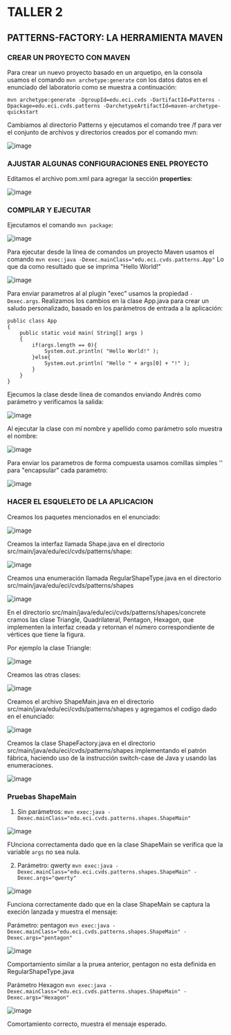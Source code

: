 # TALLER 2
## PATTERNS-FACTORY: LA HERRAMIENTA MAVEN

### CREAR UN PROYECTO CON MAVEN
Para crear un nuevo proyecto basado en un arquetipo, en la consola usamos el comando `mvn archetype:generate` con los datos datos en el enunciado del laboratorio como se muestra a continuación:

```
mvn archetype:generate -DgroupId=edu.eci.cvds -DartifactId=Patterns -Dpackage=edu.eci.cvds.patterns -DarchetypeArtifactId=maven-archetype-quickstart
```
Cambiamos al directorio Patterns y ejecutamos el comando tree /f para ver el conjunto de archivos y directorios creados por el comando mvn:

![image](https://user-images.githubusercontent.com/63562181/219901822-c8c2d1d8-3bd5-4669-8dcd-483fd5250f98.png)

### AJUSTAR ALGUNAS CONFIGURACIONES ENEL PROYECTO

Editamos el archivo pom.xml para agregar la sección **properties**:

![image](https://user-images.githubusercontent.com/63562181/219901920-e37db3c9-3591-431f-8353-42b639e5c132.png)

### COMPILAR Y EJECUTAR

Ejecutamos el comando `mvn package`:

![image](https://user-images.githubusercontent.com/63562181/219901987-a2341b6f-d7c8-457d-94dc-9a660d65d95c.png)

Para ejecutar desde la línea de comandos un proyecto Maven usamos el comando `mvn exec:java -Dexec.mainClass="edu.eci.cvds.patterns.App"`
Lo que da como resultado que se imprima "Hello World!"

![image](https://user-images.githubusercontent.com/63562181/219902326-0b663aba-7be3-43f7-af44-a58c6b723054.png)

Para enviar parametros al al plugin "exec" usamos la propiedad `-Dexec.args`. Realizamos los cambios en la clase App.java para crear un saludo personalizado, basado en los parámetros de entrada a la aplicación:

```
public class App 
{
    public static void main( String[] args )
    {
        if(args.length == 0){
            System.out.println( "Hello World!" );
        }else{
            System.out.println( "Hello " + args[0] + "!" );
        }
    }
}
```
Ejecumos la clase desde línea de comandos enviando Andrés como parámetro y verificamos la salida:

![image](https://user-images.githubusercontent.com/63562181/219902574-51d96fa6-8769-4bf8-af26-957af5f55958.png)

Al ejecutar la clase con mí nombre y apellido como parámetro solo muestra el nombre:

![image](https://user-images.githubusercontent.com/63562181/219902642-23f24af7-4632-4b04-851d-0265abd961dc.png)

Para enviar los parametros de forma compuesta usamos comillas simples '' para "encapsular" cada parametro:

![image](https://user-images.githubusercontent.com/63562181/219902686-e454e384-3924-458b-a6c2-a78bb5330417.png)

### HACER EL ESQUELETO DE LA APLICACION

Creamos los paquetes mencionados en el enunciado:

![image](https://user-images.githubusercontent.com/63562181/219902759-2fcc2531-90d1-478b-9ffc-d8e2f4a74665.png)

Creamos la interfaz llamada Shape.java en el directorio src/main/java/edu/eci/cvds/patterns/shape:

![image](https://user-images.githubusercontent.com/63562181/219903013-a61d70db-0c91-4143-8eb5-b344c9bb4212.png)

Creamos una  enumeración llamada RegularShapeType.java en el directorio src/main/java/edu/eci/cvds/patterns/shapes

![image](https://user-images.githubusercontent.com/63562181/219902854-932fcf14-db13-48c0-967f-abda3d0dda71.png)

En el directorio src/main/java/edu/eci/cvds/patterns/shapes/concrete cramos las clase Triangle, Quadrilateral, Pentagon,
Hexagon, que implementen la interfaz creada y retornan el número correspondiente de vértices que tiene la figura. 

Por ejemplo la clase Triangle:

![image](https://user-images.githubusercontent.com/63562181/219902983-9e028332-0dfb-48a1-9b20-892d38f3b738.png)

Creamos las otras clases:

![image](https://user-images.githubusercontent.com/63562181/219902992-05e92e3f-3dda-4dc8-a71e-cd29cc7e08c0.png)

Creamos el archivo ShapeMain.java en el directorio src/main/java/edu/eci/cvds/patterns/shapes y agregamos el codigo dado en el enunciado:

![image](https://user-images.githubusercontent.com/63562181/219903040-af2bd5b0-2d50-4320-8a1e-8a31e4d1ca7e.png)

Creamos la clase ShapeFactory.java en el directorio src/main/java/edu/eci/cvds/patterns/shapes implementando el patrón fábrica, haciendo uso de la
instrucción switch-case de Java y usando las enumeraciones.

![image](https://user-images.githubusercontent.com/63562181/219903227-23847f44-efe8-4e22-bf76-807e9f51dcef.png)


### Pruebas ShapeMain 

1. Sin parámetros: `mvn exec:java -Dexec.mainClass="edu.eci.cvds.patterns.shapes.ShapeMain"`

![image](https://user-images.githubusercontent.com/63562181/219903280-5bc8857c-40b3-460b-89da-053a21669fa1.png)

FUnciona correctamenta dado que en la clase ShapeMain se verifica que la variable `args` no sea nula.

2. Parámetro: qwerty `mvn exec:java -Dexec.mainClass="edu.eci.cvds.patterns.shapes.ShapeMain" -Dexec.args="qwerty"`

![image](https://user-images.githubusercontent.com/63562181/219903329-64ffd867-cc70-4d37-8ef3-0d5bf59fb185.png)

Funciona correctamente dado que en la clase ShapeMain se captura la execión lanzada y muestra el mensaje:

Parámetro: pentagon `mvn exec:java -Dexec.mainClass="edu.eci.cvds.patterns.shapes.ShapeMain" -Dexec.args="pentagon"`

![image](https://user-images.githubusercontent.com/63562181/219903395-1bef2abd-fd61-43f6-bcc4-0dd8b8f2f1de.png)

Comportamiento similar a la pruea anterior, pentagon no esta definida en RegularShapeType.java

Parámetro Hexagon `mvn exec:java -Dexec.mainClass="edu.eci.cvds.patterns.shapes.ShapeMain" -Dexec.args="Hexagon"`

![image](https://user-images.githubusercontent.com/63562181/219903450-b2a16a7b-9e20-408f-89c3-0d03647b2c05.png)

Comortamiento correcto, muestra el mensaje esperado.

